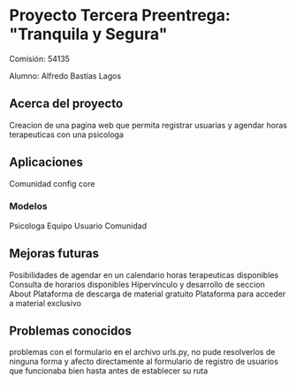 # Proyecto Tercera Preentrega: "Tranquila y Segura"

Comisión: 54135

Alumno: Alfredo Bastías Lagos

## Acerca del proyecto

Creacion de una pagina web que permita registrar usuarias y agendar horas terapeuticas con una psicologa

## Aplicaciones

Comunidad
config
core

### Modelos

Psicologa
Equipo
Usuario
Comunidad

## Mejoras futuras

Posibilidades de agendar en un calendario horas terapeuticas disponibles
Consulta de horarios disponibles
Hipervínculo y desarrollo de seccion About
Plataforma de descarga de material gratuito
Plataforma para acceder a material exclusivo

## Problemas conocidos

problemas con el formulario en el archivo urls.py, no pude resolverlos de ninguna forma y afecto directamente al formulario de registro de usuarios que funcionaba bien hasta antes de establecer su ruta
